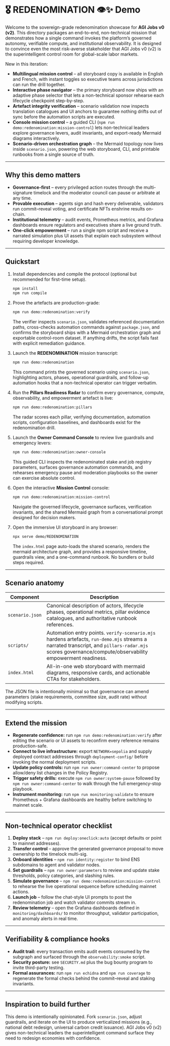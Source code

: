 # 🎖️ REDENOMINATION 👁️✨ Demo

Welcome to the sovereign-grade redenomination showcase for **AGI Jobs v0 (v2)**. This directory packages an end-to-end,
non-technical mission that demonstrates how a single command invokes the platform’s governed autonomy, verifiable compute,
and institutional observability. It is designed to convince even the most risk-averse stakeholder that AGI Jobs v0 (v2) is the
superintelligent control room for global-scale labor markets.

New in this iteration:

- **Multilingual mission control** – all storyboard copy is available in English and French, with instant toggles so
  executive teams across jurisdictions can run the drill together.
- **Interactive phase navigator** – the primary storyboard now ships with an adaptive phase selector that lets a
  non-technical sponsor rehearse each lifecycle checkpoint step-by-step.
- **Artefact integrity verification** – scenario validation now inspects translation catalogues and UI anchors to
  guarantee nothing drifts out of sync before the automation scripts are executed.
- **Console mission control** – a guided CLI (`npm run demo:redenomination:mission-control`) lets non-technical leaders
  explore governance levers, audit invariants, and export-ready Mermaid diagrams interactively.
- **Scenario-driven orchestration graph** – the Mermaid topology now lives inside `scenario.json`, powering the web
  storyboard, CLI, and printable runbooks from a single source of truth.

---

## Why this demo matters

- **Governance-first** – every privileged action routes through the multi-signature timelock and the moderator council can
  pause or arbitrate at any time.
- **Provable execution** – agents sign and hash every deliverable, validators run commit–reveal voting, and certificate NFTs
  enshrine results on-chain.
- **Institutional telemetry** – audit events, Prometheus metrics, and Grafana dashboards ensure regulators and executives share
a live ground truth.
- **One-click empowerment** – run a single npm script and receive a narrated simulation plus UI assets that explain each
  subsystem without requiring developer knowledge.

---

## Quickstart

1. Install dependencies and compile the protocol (optional but recommended for first-time setup).

   ```bash
   npm install
   npm run compile
   ```

2. Prove the artefacts are production-grade:

   ```bash
   npm run demo:redenomination:verify
   ```

   The verifier inspects `scenario.json`, validates referenced documentation paths, cross-checks automation commands against
   `package.json`, and confirms the storyboard ships with a Mermaid orchestration graph and exportable control-room dataset. If
   anything drifts, the script fails fast with explicit remediation guidance.

3. Launch the **REDENOMINATION** mission transcript:

   ```bash
   npm run demo:redenomination
   ```

   This command prints the governed scenario using `scenario.json`, highlighting actors, phases, operational guardrails, and
   follow-up automation hooks that a non-technical operator can trigger verbatim.

4. Run the **Pillars Readiness Radar** to confirm every governance, compute, observability, and empowerment artefact is live:

   ```bash
   npm run demo:redenomination:pillars
   ```

   The radar scores each pillar, verifying documentation, automation scripts, configuration baselines, and dashboards exist for
   the redenomination drill.

5. Launch the **Owner Command Console** to review live guardrails and emergency levers:

   ```bash
   npm run demo:redenomination:owner-console
   ```

   This guided CLI inspects the redenominated stake and job registry parameters, surfaces governance automation commands, and
   rehearses emergency pause and moderation playbooks so the owner can exercise absolute control.

6. Open the interactive **Mission Control** console:

   ```bash
   npm run demo:redenomination:mission-control
   ```

   Navigate the governed lifecycle, governance surfaces, verification invariants, and the shared Mermaid graph from a
   conversational prompt designed for decision makers.

7. Open the immersive UI storyboard in any browser:

   ```bash
   npx serve demo/REDENOMINATION
   ```

   The `index.html` page auto-loads the shared scenario, renders the mermaid architecture graph, and provides a responsive
   timeline, guardrails view, and a one-command runbook. No bundlers or build steps required.

---

## Scenario anatomy

| Component        | Description                                                                                                   |
| ---------------- | ------------------------------------------------------------------------------------------------------------- |
| `scenario.json`  | Canonical description of actors, lifecycle phases, operational metrics, pillar evidence catalogues, and authoritative runbook references. |
| `scripts/`       | Automation entry points. `verify-scenario.mjs` hardens artefacts, `run-demo.mjs` streams a narrated transcript, and `pillars-radar.mjs` scores governance/compute/observability empowerment readiness.  |
| `index.html`     | All-in-one web storyboard with mermaid diagrams, responsive cards, and actionable CTAs for stakeholders.      |

The JSON file is intentionally minimal so that governance can amend parameters (stake requirements, committee size, audit
rate) without modifying scripts.

---

## Extend the mission

- **Regenerate confidence:** run `npm run demo:redenomination:verify` after editing the scenario or UI assets to reconfirm every
  reference remains production-safe.
- **Connect to live infrastructure:** export `NETWORK=sepolia` and supply deployed contract addresses through `deployment-config/`
  before invoking the normal deployment scripts.
- **Update policy controls:** run `npm run owner:command-center` to propose allow/deny list changes in the Policy Registry.
- **Trigger safety drills:** execute `npm run owner:system-pause` followed by `npm run owner:command-center` to walk through the
  full emergency-stop playbook.
- **Instrument monitoring:** run `npm run monitoring:validate` to ensure Prometheus + Grafana dashboards are healthy before
  switching to mainnet scale.

---

## Non-technical operator checklist

1. **Deploy stack** – `npm run deploy:oneclick:auto` (accept defaults or point to mainnet addresses).
2. **Transfer control** – approve the generated governance proposal to move ownership to the timelock multi-sig.
3. **Onboard identities** – `npm run identity:register` to bind ENS subdomains to agent and validator nodes.
4. **Set guardrails** – `npm run owner:parameters` to review and update stake thresholds, policy categories, and slashing
   rules.
5. **Simulate governance** – `npm run demo:redenomination:mission-control` to rehearse the live operational sequence before
   scheduling mainnet actions.
6. **Launch job** – follow the chat-style UI prompts to post the redenomination job and watch validator commits stream in.
7. **Review telemetry** – open the Grafana dashboards defined in `monitoring/dashboards/` to monitor throughput, validator
   participation, and anomaly alerts in real time.

---

## Verifiability & compliance hooks

- **Audit trail:** every transaction emits audit events consumed by the subgraph and surfaced through the `observability:smoke`
  script.
- **Security posture:** see `SECURITY.md` plus the bug bounty program to invite third-party testing.
- **Formal assurances:** run `npm run echidna` and `npm run coverage` to regenerate the formal checks behind the commit–reveal
  and staking invariants.

---

## Inspiration to build further

This demo is intentionally opinionated. Fork `scenario.json`, adjust guardrails, and iterate on the UI to produce verticalized
missions (e.g., national debt redesign, universal carbon credit issuance). AGI Jobs v0 (v2) gives non-technical leaders the
superintelligent command surface they need to redesign economies with confidence.

